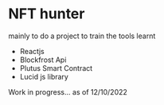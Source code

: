# NFT hunter
mainly to do a project to train the tools learnt
 - Reactjs
 - Blockfrost Api
 - Plutus Smart Contract
 - Lucid js library

Work in progress... as of 12/10/2022
